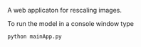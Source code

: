 A web applicaton for rescaling images.

To run the model in a console window type

```
python mainApp.py
```
